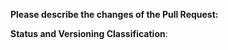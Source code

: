 **Please describe the changes of the Pull Request:**

**Status and Versioning Classification**:

<!--
Please move lines that apply to you out of the comment:
- Code changes have been tested, or there are no code changes
- I know how to update typings and have done so, or typings don't need updating
- This Pull Request changes the library's interface (methods or parameters added)
- This Pull Request includes breaking changes (methods removed or renamed, parameters moved or removed)
- This Pull Request **only** includes non-code changes, like changes to documentation, README, etc.
-->